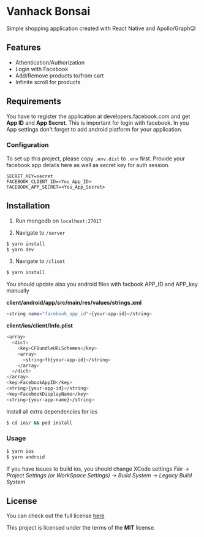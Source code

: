# Vanhack Bonsai

Simple shopping application created with React Native and Apollo/GraphQl

## Features

- Athentication/Authorization
- Login with Facebook
- Add/Remove products to/from cart
- Infinite scroll for products

## Requirements

You have to register the application  at developers.facebook.com and get **App ID** and **App Secret**. This is important for login with facebook. In you App settings don't forget to add android platform for your application.

### Configuration

To set up this project, please copy `.env.dist` to `.env` first. Provide your facebook app details here as well as secret key for auth session.

```
SECRET_KEY=secret
FACEBOOK_CLIENT_ID=<You_App_ID>
FACEBOOK_APP_SECRET=<You_App_Secret>
```

## Installation
1. Run mongodb on `localhost:27017`

2. Navigate to `/server`

```bash
$ yarn install
$ yarn dev
```

3. Navigate to `/client`

```bash
$ yarn install
```

You should update also you android files with facbook APP_ID and APP_key manually

**client/android/app/src/main/res/values/strings.xml**
```bash
<string name="facebook_app_id">{your-app-id}</string>
```

**client/ios/client/Info.plist**
```bash
<array>
  <dict>
    <key>CFBundleURLSchemes</key>
    <array>
      <string>fb{your-app-id}</string>
    </array>
  </dict>
</array>
<key>FacebookAppID</key>
<string>{your-app-id}</string>
<key>FacebookDisplayName</key>
<string>{your-app-name}</string>
```

Install all extra dependencies for ios

```bash
$ cd ios/ && pod install
```


### Usage

```bash
$ yarn ios
$ yarn android
```
If you have issues to build ios, you should change XCode settings
*File -> Project Settings (or WorkSpace Settings) -> Build System -> Legacy Build System*

## License

You can check out the full license [here](https://github.com/svetayefremova/vanhack-bonsai/LICENSE)

This project is licensed under the terms of the **MIT** license.

